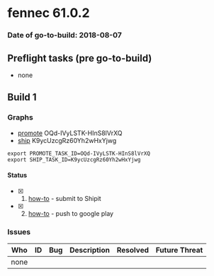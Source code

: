 # fennec 61.0.2

### Date of go-to-build: 2018-08-07

## Preflight tasks (pre go-to-build)
- none

## Build 1  

### Graphs
* [promote](https://tools.taskcluster.net/push-inspector/#/OQd-IVyLSTK-HInS8lVrXQ) OQd-IVyLSTK-HInS8lVrXQ
* [ship](https://tools.taskcluster.net/push-inspector/#/K9ycUzcgRz60Yh2wHxYjwg) K9ycUzcgRz60Yh2wHxYjwg
```
export PROMOTE_TASK_ID=OQd-IVyLSTK-HInS8lVrXQ
export SHIP_TASK_ID=K9ycUzcgRz60Yh2wHxYjwg
```


#### Status
- [x] 1.  [how-to](https://wiki.mozilla.org/Release:Release_Automation_on_Mercurial:Starting_a_Release#Submit_to_Ship_It)  - submit to Shipit
- [x] 2.  [how-to](https://github.com/mozilla-releng/releasewarrior-2.0/blob/master/docs/release-promotion/mobile/howto.md)  - push to google play

### Issues
| Who                 | ID               | Bug                                                                 | Description                | Resolved                | Future Threat                |
| ------------------- | ---------------- | ------------------------------------------------------------------- | -------------------------- | ----------------------- | ---------------------------- |
| none | | | | | |

